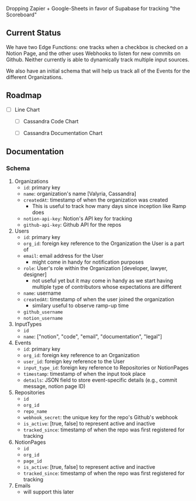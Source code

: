 Dropping Zapier + Google-Sheets in favor of Supabase for tracking "the Scoreboard"

## Current Status 

We have two Edge Functions: one tracks when a checkbox is checked on a Notion Page, and the other uses Webhooks to listen for new commits on Github. Neither currently is able to dynamically track multiple input sources. 

We also have an initial schema that will help us track all of the Events for the different Organizations.

## Roadmap

- [ ] Line Chart
    - [ ] Cassandra Code Chart
    - [ ] Cassandra Documentation Chart


## Documentation 

### Schema

1. Organizations
    - `id`: primary key 
    - `name`: organization's name [Valyria, Cassandra]
    - `createdAt`: timestamp of when the organization was created
        - This is useful to track how many days since inception like Ramp does 
    - `notion-api-key`: Notion's API key for tracking
    - `github-api-key`: Github API for the repos 
2. Users
    - `id`: primary key 
    - `org_id`: foreign key reference to the Organization the User is a part of
    - `email`: email address for the User
        - might come in handy for notification purposes 
    - `role`: User's role within the Organization [developer, lawyer, designer]
        - not useful yet but it may come in handy as we start having multiple type of contributors whose expectations are different 
    - `name`: username 
    - `createdAt`: timestamp of when the user joined the organization 
        - similary useful to observe ramp-up time 
    - `github_username`
    - `notion_username`
3. InputTypes 
    - `id`
    - `name`: ["notion", "code", "email", "documentation", "legal"]
4. Events
    - `id`: primary key 
    - `org_id`: foreign key reference to an Organization 
    - `user_id`: foreign key reference to the User
    - `input_type_id`: foreign key reference to Repositories or NotionPages
    - `timestamp`: timestamp of when the input took place
    - `details`: JSON field to store event-specific details (e.g., commit message, notion page ID)
5. Repositories
    - `id`
    - `org_id`
    - `repo_name`
    - `webhook_secret`: the unique key for the repo's Github's webhook
    - `is_active`: [true, false] to represent active and inactive
    - `tracked_since`: timestamp of when the repo was first registered for tracking
6. NotionPages
    - `id`
    - `org_id`
    - `page_id`
    - `is_active`: [true, false] to represent active and inactive
    - `tracked_since`: timestamp of when the repo was first registered for tracking
7. Emails
    - will support this later